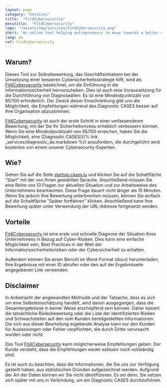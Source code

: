```yaml
---
layout: page
category: "Services"
title:  "Fit4Cybersecurity"
menutitle:  "Fit4Cybersecurity"
logo: "/assets/img/services/Fit4Cybersecurity.png"
short: "An online tool helping entrepreneurs to move towards a better cybersecurity strategy."
lang: de
ref: Fit4Cybersecurity
---
```


## Warum?

Dieses Tool zur Selbstbewertung, das Geschäftsinhabern bei der Umsetzung einer besseren Cybersicherheitsstrategie hilft, wird als [Fit4Cybersecurity](http://startup.cases.lu) bezeichnet, um die Einführung in die Informationssicherheit hervorzuheben. Dies ist auch eine Voraussetzung für die Durchführung von Diagnoseällen: Es ist eine Mindestpunktzahl von 65/100 erforderlich. Der Zweck dieser Einschränkung gibt uns die Möglichkeit, die Empfehlungen während des Diagnostic CASES besser auf Ihre Organisation abzustimmen.

[Fit4Cybersecurity](http://startup.cases.lu/) ist auch der erste Schritt in einer umfassenderen Bewertung, mit der Sie Ihr Sicherheitsniveau erheblich verbessern können. Wenn Sie eine Mindestpunktzahl von 65/100 erreichen, haben Sie die Möglichkeit, eine [Diagnostic CASES]({% link _services/diagnostic_de.markdown %}) anzufordern, die durchgeführt wird kostenlos von einem unserer Cybersecurity-Experten.

## Wie?

Gehen Sie auf die Seite [startup.cases.lu](http://startup.cases.lu/) und klicken Sie auf die Schaltfläche "Start" mit der von Ihnen gewählten Sprache. Anschließend müssen Sie eine Reihe von 13 Fragen zur aktuellen Situation und zur Arbeitsweise des Unternehmens beantworten. Diese Frage dauert nicht länger als 15 Minuten. Wenn Sie jedoch Ihre Bewertung unterbrechen müssen, können Sie einfach auf die Schaltfläche "Später fortfahren" klicken. Anschließend kann Ihre Bewertung später unter Verwendung der URL-Adresse fortgesetzt werden.

## Vorteile

[Fit4Cybersecurity](http://startup.cases.lu) ist eine erste und schnelle Diagnose der Situation Ihres Unternehmens in Bezug auf Cyber-Risiken. Dies kann eine einfache Möglichkeit sein, Best Practices in der Welt der Informationssicherheitsrisiken oder der Cybersicherheit zu erhalten.

Außerdem können Sie einen Bericht im Word-Format (docx) herunterladen, Ihre Ergebnisse mit einer ID abrufen oder den auf der Ergebnisseite angegebenen Link verwenden.

## Disclaimer

In Anbetracht der angewandten Methodik und der Tatsache, dass es sich um eine Selbsteinschätzung handelt, wird davon ausgegangen, dass die Gesamtergebnisse in keiner Weise erschöpfend sein können. Daher basiert die tatsächliche Risikobewertung oder die Liste der identifizierten Risiken und Schwachstellen auf den vom Kunden bereitgestellten Informationen. Die sich aus dieser Beurteilung ergebende Analyse kann nur den Kunden für Auslassungen oder Fehler verpflichten, die durch Dritte verursacht wurden oder nicht.

Das Tool [Fit4Cybersecurity](http://startup.cases.lu) kann möglicherweise Empfehlungen geben. Der Kunde versteht, dass die Empfehlungen weder exklusiv noch vollständig sind.

Es ist auch zu beachten, dass die Informationen, die Sie uns zur Verfügung gestellt haben, aus statistischen Gründen aufgezeichnet werden. Aufgrund der Art der Daten können wir Sie nicht identifizieren. Es sei denn, Sie setzen sich später mit uns in Verbindung, um ein Diagnostic CASES durchzuführen.
